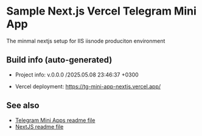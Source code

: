<!--
 @since 2025.05.08 23:46
 @changed 2025.05.21, 21:44
-->

# Sample Next.js Vercel Telegram Mini App

The minmal nextjs setup for IIS iisnode produciton environment

## Build info (auto-generated)

- Project info: v.0.0.0 /2025.05.08 23:46:37 +0300

- Vercel deployment: https://tg-mini-app-nextjs.vercel.app/

## See also

- [Telegram Mini Apps readme file](README.Telegram-Mini-Apps.md)
- [NextJS readme file](README.nextjs.md)
